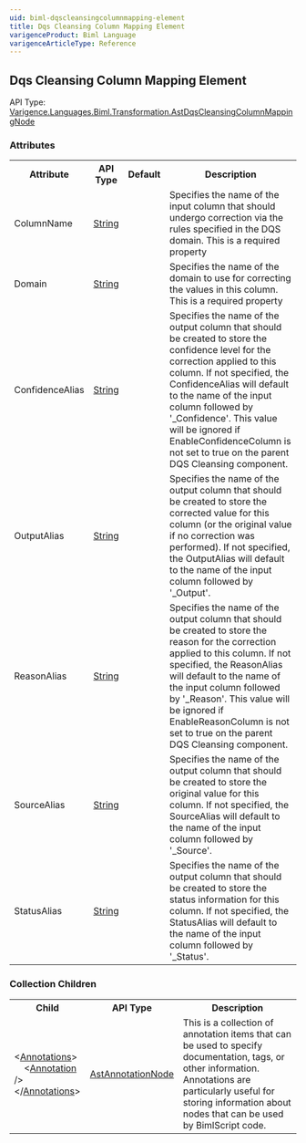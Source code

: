 ```yaml
---
uid: biml-dqscleansingcolumnmapping-element
title: Dqs Cleansing Column Mapping Element
varigenceProduct: Biml Language
varigenceArticleType: Reference
---
```

## Dqs Cleansing Column Mapping Element<div class="AssemblyInfoGroup"><div class="CrossReferenceGroup"><div class="CrossReferenceHeader">API Type:</div><div class="CrossReferenceValue"><a href="../api-reference/Varigence.Languages.Biml.Transformation.AstDqsCleansingColumnMappingNode.html">Varigence.Languages.Biml.Transformation.AstDqsCleansingColumnMappingNode</a></div></div></div><div class="AttributeGroup"><h3>Attributes</h3><table id="AttributeList" class="AttributeList"><tbody><tr><th class="AttributeNameColumnHeader">Attribute</th><th class="AttributeTypeColumnHeader">API Type</th><th class="AttributeDefaultColumnHeader">Default</th><th class="AttributeSummaryColumnHeader">Description</th></tr><tr class="ad0"><td class="AttributeName">ColumnName</td><td class="AttributeType"><a href="https://msdn.microsoft.com/en-us/library/System.String.aspx">String</a></td><td class="AttributeDefault">&nbsp;</td><td class="AttributeSummary"><div class ="SummaryItem">Specifies the name of the input column that should undergo correction via the rules specified in the DQS domain. This is a required property</div></td></tr><tr class="ad1"><td class="AttributeName">Domain</td><td class="AttributeType"><a href="https://msdn.microsoft.com/en-us/library/System.String.aspx">String</a></td><td class="AttributeDefault">&nbsp;</td><td class="AttributeSummary"><div class ="SummaryItem">Specifies the name of the domain to use for correcting the values in this column. This is a required property</div></td></tr><tr class="ad0"><td class="AttributeName">ConfidenceAlias</td><td class="AttributeType"><a href="https://msdn.microsoft.com/en-us/library/System.String.aspx">String</a></td><td class="AttributeDefault">&nbsp;</td><td class="AttributeSummary"><div class ="SummaryItem">Specifies the name of the output column that should be created to store the confidence level for the correction applied to this column.  If not specified, the ConfidenceAlias will default to the name of the input column followed by '_Confidence'.  This value will be ignored if EnableConfidenceColumn is not set to true on the parent DQS Cleansing component. </div></td></tr><tr class="ad1"><td class="AttributeName">OutputAlias</td><td class="AttributeType"><a href="https://msdn.microsoft.com/en-us/library/System.String.aspx">String</a></td><td class="AttributeDefault">&nbsp;</td><td class="AttributeSummary"><div class ="SummaryItem">Specifies the name of the output column that should be created to store the corrected value for this column (or the original value if no correction was performed).  If not specified, the OutputAlias will default to the name of the input column followed by '_Output'. </div></td></tr><tr class="ad0"><td class="AttributeName">ReasonAlias</td><td class="AttributeType"><a href="https://msdn.microsoft.com/en-us/library/System.String.aspx">String</a></td><td class="AttributeDefault">&nbsp;</td><td class="AttributeSummary"><div class ="SummaryItem">Specifies the name of the output column that should be created to store the reason for the correction applied to this column.  If not specified, the ReasonAlias will default to the name of the input column followed by '_Reason'.  This value will be ignored if EnableReasonColumn is not set to true on the parent DQS Cleansing component. </div></td></tr><tr class="ad1"><td class="AttributeName">SourceAlias</td><td class="AttributeType"><a href="https://msdn.microsoft.com/en-us/library/System.String.aspx">String</a></td><td class="AttributeDefault">&nbsp;</td><td class="AttributeSummary"><div class ="SummaryItem">Specifies the name of the output column that should be created to store the original value for this column.  If not specified, the SourceAlias will default to the name of the input column followed by '_Source'. </div></td></tr><tr class="ad0"><td class="AttributeName">StatusAlias</td><td class="AttributeType"><a href="https://msdn.microsoft.com/en-us/library/System.String.aspx">String</a></td><td class="AttributeDefault">&nbsp;</td><td class="AttributeSummary"><div class ="SummaryItem">Specifies the name of the output column that should be created to store the status information for this column.  If not specified, the StatusAlias will default to the name of the input column followed by '_Status'. </div></td></tr></tbody></table></div><div class="ChildGroup">### Collection Children<table id="ChildList" class="ChildList"><tbody><tr><th class="ChildNameColumnHeader">Child</th><th class="ChildTypeColumnHeader">API Type</th><th class="ChildSummaryColumnHeader">Description</th></tr><tr class="cd0"><td class="ChildName"><span class="punc">&lt;</span><a href=Varigence.Languages.Biml.AstNode_Annotations.html">Annotations</a><span class="punc">&gt;</span><br />&nbsp;&nbsp;&nbsp;&nbsp;<span class="punc">&lt;</span><a href=Varigence.Languages.Biml.AstAnnotationNode.html">Annotation</a> <span class="punc">/&gt;</span><br /><span class="punc">&lt;/</span><a href=Varigence.Languages.Biml.AstNode_Annotations.html">Annotations</a><span class="punc">&gt;</span></td><td class="ChildType"><a href="../api-reference/Varigence.Languages.Biml.AstAnnotationNode.html">AstAnnotationNode</a></td><td class="ChildSummary"><div class ="SummaryItem">This is a collection of annotation items that can be used to specify documentation, tags, or other information.  Annotations are particularly useful for storing information about nodes that can be used by BimlScript code. </div> </td></tr></tbody></table></div>
